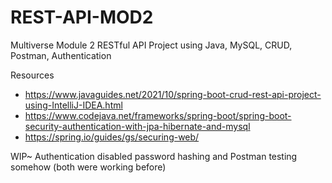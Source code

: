 # REST-API-MOD2
Multiverse Module 2 RESTful API Project using Java, MySQL, CRUD, Postman, Authentication

Resources
- https://www.javaguides.net/2021/10/spring-boot-crud-rest-api-project-using-IntelliJ-IDEA.html
- https://www.codejava.net/frameworks/spring-boot/spring-boot-security-authentication-with-jpa-hibernate-and-mysql
- https://spring.io/guides/gs/securing-web/

WIP~ Authentication disabled password hashing and Postman testing somehow (both were working before)
